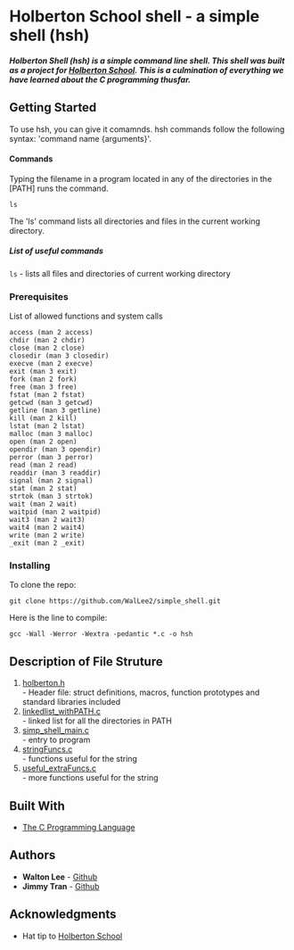 # Holberton School shell - a simple shell (hsh)

##### Holberton Shell (hsh) is a simple command line shell. This shell was built as a project for <a href="https://www.holbertonschool.com/">Holberton School</a>. This is a culmination of everything we have learned about the C programming thusfar.

## Getting Started

To use hsh, you can give it comamnds. hsh commands follow the following syntax: 'command name {arguments}'.

#### Commands

Typing the filename in a program located in any of the directories in the [PATH] runs the command.

```
ls
```

The 'ls' command lists all directories and files in the current working directory.

##### List of useful commands
`ls` - lists all files and directories of current working directory

### Prerequisites

List of allowed functions and system calls

```
access (man 2 access)
chdir (man 2 chdir)
close (man 2 close)
closedir (man 3 closedir)
execve (man 2 execve)
exit (man 3 exit)
fork (man 2 fork)
free (man 3 free)
fstat (man 2 fstat)
getcwd (man 3 getcwd)
getline (man 3 getline)
kill (man 2 kill)
lstat (man 2 lstat)
malloc (man 3 malloc)
open (man 2 open)
opendir (man 3 opendir)
perror (man 3 perror)
read (man 2 read)
readdir (man 3 readdir)
signal (man 2 signal)
stat (man 2 stat)
strtok (man 3 strtok)
wait (man 2 wait)
waitpid (man 2 waitpid)
wait3 (man 2 wait3)
wait4 (man 2 wait4)
write (man 2 write)
_exit (man 2 _exit)
```

### Installing

To clone the repo:

```
git clone https://github.com/WalLee2/simple_shell.git
```

Here is the line to compile:

```
gcc -Wall -Werror -Wextra -pedantic *.c -o hsh
```

## Description of File Struture
<ol>
<li><a href="https://github.com/WalLee2/holbertonschool-low_level_programming/blob/master/simple_shell_practice/holberton.h">holberton.h</a></li> - Header file: struct definitions, macros, function prototypes and standard libraries included
<li><a href="https://github.com/WalLee2/holbertonschool-low_level_programming/blob/master/simple_shell_practice/linkedlist_withPATH.c">linkedlist_withPATH.c</a></li> - linked list for all the directories in PATH
<li><a href="https://github.com/WalLee2/holbertonschool-low_level_programming/blob/master/simple_shell_practice/simp_shell_main.c">simp_shell_main.c</a></li> - entry to program
<li><a href="https://github.com/WalLee2/holbertonschool-low_level_programming/blob/master/simple_shell_practice/stringFuncs.c">stringFuncs.c</a></li> - functions useful for the string
<li><a href="https://github.com/WalLee2/holbertonschool-low_level_programming/blob/master/simple_shell_practice/useful_extraFuncs.c">useful_extraFuncs.c</a></li> - more functions useful for the string
</ol>


## Built With

* [The C Programming Language](https://en.wikipedia.org/wiki/The_C_Programming_Language)

## Authors

* **Walton Lee** - <a href="https://github.com/WalLee2">Github</a>
* **Jimmy Tran** - <a href="https://github.com/jimmythongtran">Github</a>

## Acknowledgments

* Hat tip to <a href="https://www.holbertonschool.com/">Holberton School</a>
